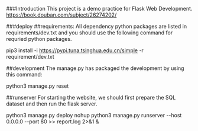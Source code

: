 ###Introduction
This project is a demo practice for Flask Web Development. https://book.douban.com/subject/26274202/

###deploy
##requirements:
All dependency python packages are listed in requirements/dev.txt and you should use the following command for requried python packages.

pip3 install -i https://pypi.tuna.tsinghua.edu.cn/simple -r requirement/dev.txt

##development
The manage.py has packaged the development by using this command:

python3 manage.py reset 

##runserver
For starting the website, we should first prepare the SQL dataset and then run the flask server.

python3 manage.py deploy
nohup python3 manage.py runserver --host 0.0.0.0 --port 80 >> report.log 2>&1 &


